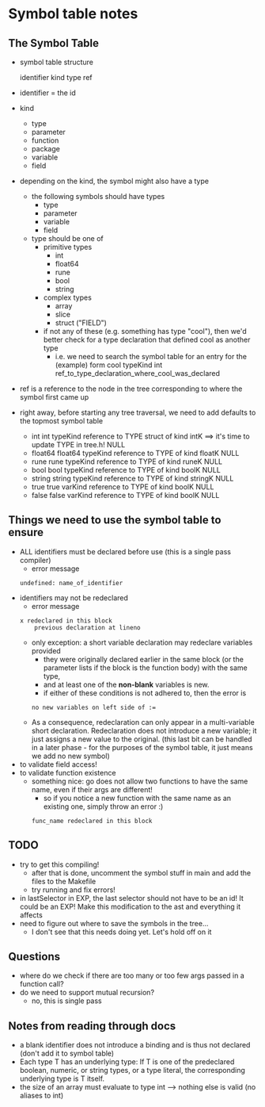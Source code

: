 # Symbol table notes

## The Symbol Table
- symbol table structure

    identifier      kind      type      ref

- identifier = the id
- kind
    - type
    - parameter
    - function
    - package
    - variable
    - field
- depending on the kind, the symbol might also have a type
    - the following symbols should have types
        - type
        - parameter
        - variable
        - field
    - type should be one of
        - primitive types
            - int
            - float64
            - rune
            - bool
            - string
        - complex types
            - array
            - slice
            - struct ("FIELD")
        - if not any of these (e.g. something has type "cool"), then we'd better check for a type declaration that defined cool as another type
            - i.e. we need to search the symbol table for an entry for the (example) form
                cool    typeKind    int     ref_to_type_declaration_where_cool_was_declared
- ref is a reference to the node in the tree corresponding to where the symbol first came up
- right away, before starting any tree traversal, we need to add defaults to the topmost symbol table
    - int
        int     typeKind    reference to TYPE struct of kind intK ==> it's time to update TYPE in tree.h!   NULL
    - float64
        float64     typeKind    reference to TYPE of kind floatK    NULL
    - rune
        rune    typeKind    reference to TYPE of kind runeK     NULL
    - bool
        bool    typeKind    reference to TYPE of kind boolK     NULL
    - string
        string  typeKind    reference to TYPE of kind stringK   NULL
    - true
        true    varKind     reference to TYPE of kind boolK     NULL
    - false
        false   varKind     reference to TYPE of kind boolK     NULL   

## Things we need to use the symbol table to ensure
- ALL identifiers must be declared before use (this is a single pass compiler)
    - error message
    ```
    undefined: name_of_identifier
    ```
- identifiers may not be redeclared
    - error message
    ```
    x redeclared in this block
    	previous declaration at lineno
    ```
    - only exception: a short variable declaration may redeclare variables provided
        - they were originally declared earlier in the same block (or the parameter lists if the block is the function body) with the same type,
        - and at least one of the **non-blank** variables is new.
        - if either of these conditions is not adhered to, then the error is
        ```
        no new variables on left side of :=
        ```
    - As a consequence, redeclaration can only appear in a multi-variable short declaration. Redeclaration does not introduce a new variable; it just assigns a new value to the original. (this last bit can be handled in a later phase - for the purposes of the symbol table, it just means we add no new symbol)
- to validate field access!
- to validate function existence
    - something nice: go does not allow two functions to have the same name, even if their args are different!
        - so if you notice a new function with the same name as an existing one, simply throw an error :)
        ```
        func_name redeclared in this block
        ```

## TODO
- try to get this compiling!
    - after that is done, uncomment the symbol stuff in main and add the files to the Makefile
    - try running and fix errors!
- in lastSelector in EXP, the last selector should not have to be an id! It could be an EXP! Make this modification
to the ast and everything it affects
- need to figure out where to save the symbols in the tree...
    - I don't see that this needs doing yet. Let's hold off on it

## Questions
- where do we check if there are too many or too few args passed in a function call?
- do we need to support mutual recursion?
    - no, this is single pass

## Notes from reading through docs
- a blank identifier does not introduce a binding and is thus not declared (don't add it to symbol table)
- Each type T has an underlying type: If T is one of the predeclared boolean, numeric, or string types, or a type literal, the corresponding underlying type is T itself.
- the size of an array must evaluate to type int --> nothing else is valid (no aliases to int)
